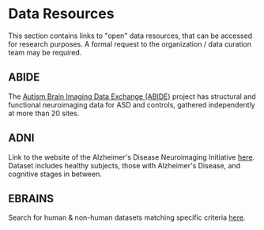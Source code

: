 # Data Resources
This section contains links to "open" data resources, that can be accessed for research purposes. A formal request to the organization / data curation team may be required.

## ABIDE
The [Autism Brain Imaging Data Exchange (ABIDE)](http://fcon_1000.projects.nitrc.org/indi/abide/) project has structural and functional neuroimaging data for ASD and controls, gathered independently at more than 20 sites.

## ADNI
 Link to the website of the Alzheimer's Disease Neuroimaging Initiative [here](http://adni.loni.usc.edu/data-samples/access-data/). Dataset includes healthy subjects, those with Alzheimer's Disease, and cognitive stages in between.

## EBRAINS
Search for human & non-human datasets matching specific criteria [here](https://ebrains.eu/).
